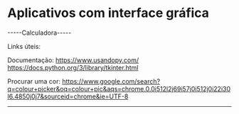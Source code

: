 # Aplicativos com interface gráfica

-----Calculadora-----

Links úteis:

Documentação:
https://www.usandopy.com/
https://docs.python.org/3/library/tkinter.html


Procurar uma cor:
https://www.google.com/search?q=colour+picker&oq=colour+pic&aqs=chrome.0.0i512l2j69i57j0i512j0i22i30l6.4850j0j7&sourceid=chrome&ie=UTF-8

---------------------

